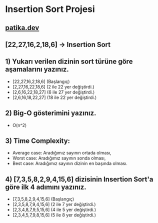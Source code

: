 # Insertion Sort Projesi

## [patika.dev](https://www.patika.dev/tr)
## [22,27,16,2,18,6] -> Insertion Sort

## 1) Yukarı verilen dizinin sort türüne göre aşamalarını yazınız.
- [22,27,16,2,18,6] (Başlangıç)
- [2,27,16,22,18,6] (2 ile 22 yer değiştirdi.)
- [2,6,16,22,18,27] (6 ile 27 yer değiştirdi.)
- [2,6,16,18,22,27] (18 ile 22 yer değiştirdi.)

## 2) Big-O gösterimini yazınız.
- O(n^2)

## 3) Time Complexity: 
- Average case: Aradığımız sayının ortada olması,
- Worst case: Aradığımız sayının sonda olması,
- Best case: Aradığımız sayının dizinin en başında olması.

## 4) [7,3,5,8,2,9,4,15,6] dizisinin Insertion Sort'a göre ilk 4 adımını yazınız.

- [7,3,5,8,2,9,4,15,6] (Başlangıç)
- [2,3,5,8,7,9,4,15,6] (2 ile 7 yer değiştirdi.)
- [2,3,4,8,7,9,5,15,6] (4 ile 5 yer değiştirdi.)
- [2,3,4,5,7,9,8,15,6] (5 ile 8 yer değiştirdi.)